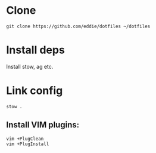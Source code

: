 # Clone

    git clone https://github.com/eddie/dotfiles ~/dotfiles

# Install deps

Install stow, ag etc.

# Link config

    stow .

## Install VIM plugins:

    vim +PlugClean
    vim +PlugInstall
